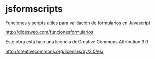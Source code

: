 # jsformscripts
Funciones y scripts utiles para validación de formularios en Javascript
<br>

http://didesweb.com/funcionesformularios
<br>

Este obra está bajo una licencia de Creative Commons Attribution 3.0
<br>

http://creativecommons.org/licenses/by/3.0/es/<br>
